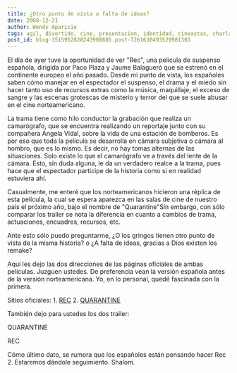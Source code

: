 ```yaml
---
title: ¿Otro punto de vista o falta de ideas?
date: 2008-12-21
author: Wendy Aparicio
tags: agil, divertido, cine, presentacion, identidad, cineastas, charla, arte, curioso
post_id: blog-3515952828243908885.post-7261630493529981303
---
```


El día de ayer tuve la oportunidad de ver "Rec", una película de suspenso española, dirigida por Paco Plaza y Jaume Balagueró que se estrenó en el continente europeo el año pasado. Desde mi punto de vista, los españoles saben cómo manejar en el espectador el suspenso, el drama y el miedo sin hacer tanto uso de recursos extras como la música, maquillaje, el exceso de sangre y las escenas grotescas de misterio y terror del que se suele abusar en el cine norteamericano.

La trama tiene como hilo conductor la grabación que realiza un camarógrafo, que se encuentra realizando un reportaje junto con su compañera Ángela Vidal, sobre la vida de una estación de bomberos. Es por eso que toda la película se desarrolla en cámara subjetiva o cámara al hombro, que es lo mismo. Es decir, no hay tomas alternas de las situaciones. Solo existe lo que el camarógrafo ve a través del lente de la cámara. Esto, sin duda alguna, le da un verdadero realce a la trama, pues hace que el espectador participe de la historia como si en realidad estuviera ahí.

Casualmente, me enteré que los norteamericanos hicieron una réplica de esta película, la cual se espera aparezca en las salas de cine de nuestro país el próximo año, bajo el nombre de "Quarantine"Sin embargo, con sólo comparar los trailer se nota la diferencia en cuanto a cambios de trama, actuaciones, encuadres, recursos, etc.

Ante esto sólo puedo preguntarme, ¿O los gringos tienen otro punto de vista de la misma historia? o ¿A falta de ideas, gracias a Dios existen los remake?

Aquí les dejo las dos direcciones de las páginas oficiales de ambas películas. Juzguen ustedes. De preferencia vean la versión española antes de la versión norteamericana. Yo, en lo personal, quedé fascinada con la primera.

Sitios oficiales: 1. [REC](http://movies.filmax.com/rec/) 2. [QUARANTINE](http://www.containthetruth.com/)

También dejo para ustedes los dos trailer:

QUARANTINE

REC

Cómo último dato, se rumora que los españoles están pensando hacer Rec 2. Estaremos dándole seguimiento. Shalom.